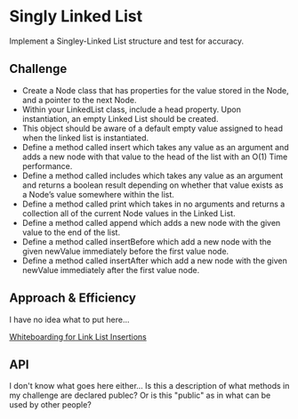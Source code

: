 # Singly Linked List
Implement a Singley-Linked List structure and test for accuracy.

## Challenge
* Create a Node class that has properties for the value stored in the Node, and a pointer to the next Node.
* Within your LinkedList class, include a head property. Upon instantiation, an empty Linked List should be created.
* This object should be aware of a default empty value assigned to head when the linked list is instantiated.
* Define a method called insert which takes any value as an argument and adds a new node with that value to the head of the list with an O(1) Time performance.
* Define a method called includes which takes any value as an argument and returns a boolean result depending on whether that value exists as a Node’s value somewhere within the list.
* Define a method called print which takes in no arguments and returns a collection all of the current Node values in the Linked List.
* Define a method called append which adds a new node with the given value to the end of the list.
* Define a method called insertBefore which add a new node with the given newValue immediately before the first value node.
* Define a method called insertAfter which add a new node with the given newValue immediately after the first value node.

## Approach & Efficiency

I have no idea what to put here...

[Whiteboarding for Link List Insertions](https://github.com/Roketsu86/data-structures-and-algorithms/blob/master/assets/ll_insertions.jpg)
## API

I don't know what goes here either... Is this a description of what methods in my challenge are declared publec?  Or is this "public" as in what can be used by other people?
